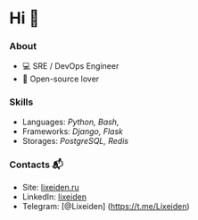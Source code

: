 # Hi 👋

### About

- 💻 SRE / DevOps Engineer
- 🧡 Open-source lover

### Skills

- Languages: _Python, Bash,_
- Frameworks: _Django, Flask_
- Storages: _PostgreSQL, Redis_

### Contacts 📬

- Site: [lixeiden.ru](http://lixeiden.ru)
- LinkedIn: [lixeiden](https://linkedin.com/in/lixeiden)
- Telegram: [@Lixeiden] (https://t.me/Lixeiden)
